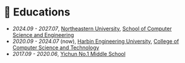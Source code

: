 # 📖 Educations
- *2024.09 - 2027.07*, [Northeastern University](https://neu.edu.cn/), [School of Computer Science and Engineering](http://www.cse.neu.edu.cn/)
- *2020.09 - 2024.07* (now), [Harbin Engineering University](http://www.hrbeu.edu.cn/), [College of Computer Science and Technology](http://cstc.hrbeu.edu.cn/)
- *2017.09 - 2020.06*, [Yichun No.1 Middle School](https://www.baike.com/wikiid/8304999522164374085)